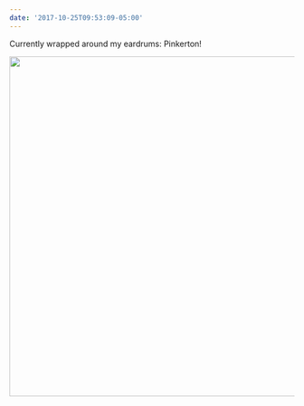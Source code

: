 ```yaml
---
date: '2017-10-25T09:53:09-05:00'
---
```

Currently wrapped around my eardrums: Pinkerton!

<img src="uploads/2017/b57f254802.jpg" width="600" height="600" />
